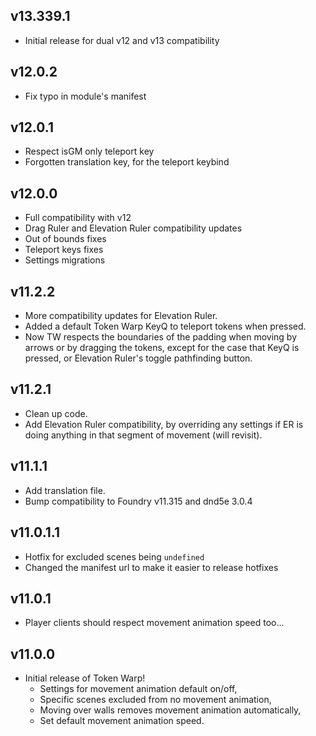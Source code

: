 ## v13.339.1
- Initial release for dual v12 and v13 compatibility

## v12.0.2 <hl>
- Fix typo in module's manifest

## v12.0.1 <hl>
- Respect isGM only teleport key
- Forgotten translation key, for the teleport keybind

## v12.0.0 <hl>
- Full compatibility with v12
- Drag Ruler and Elevation Ruler compatibility updates
- Out of bounds fixes
- Teleport keys fixes
- Settings migrations
  
## v11.2.2 <hl>
- More compatibility updates for Elevation Ruler.
- Added a default Token Warp KeyQ to teleport tokens when pressed. 
- Now TW respects the boundaries of the padding when moving by arrows or by dragging the tokens, except for the case that KeyQ is pressed, or Elevation Ruler's toggle pathfinding button.

## v11.2.1 <hl>
- Clean up code.
- Add Elevation Ruler compatibility, by overriding any settings if ER is doing anything in that segment of movement (will revisit).

## v11.1.1 <hl>
- Add translation file.
- Bump compatibility to Foundry v11.315 and dnd5e 3.0.4

## v11.0.1.1 <hl>
- Hotfix for excluded scenes being `undefined`
- Changed the manifest url to make it easier to release hotfixes

## v11.0.1 <hl>
- Player clients should respect movement animation speed too...

## v11.0.0 <hl>
- Initial release of Token Warp!
  - Settings for movement animation default on/off,
  - Specific scenes excluded from no movement animation,
  - Moving over walls removes movement animation automatically,
  - Set default movement animation speed.
